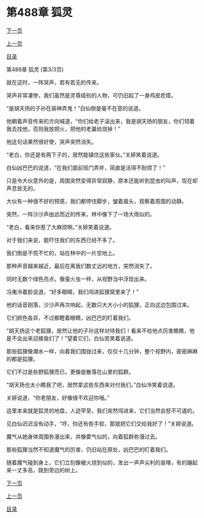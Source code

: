 <h1>第488章   狐灵</h1>
            <div><p><a href="./1464_%E7%AC%AC489%E7%AB%A0_%E4%BA%94%E5%B0%BE.md">下一页</a></p><p><a href="./1462_%E7%AC%AC488%E7%AB%A0_%E7%8B%90%E7%81%B5.md">上一页</a></p><p><a href="../">目录</a></p></div>
            <div><p>第488章   狐灵 (第3/3页)</p><p>就在这时，一阵哭声，若有若无的传来。</p><p>哭声非常凄惨，我们虽然是灵尊级别的人物，可仍旧起了一身鸡皮疙瘩。</p><p>“是胡天扬的子孙在装神弄鬼！”白仙倒是毫不在意的说道。</p><p>他朝着声音传来的方向喊道，“你们给老子滚出来，我是胡天扬的朋友，你们领着我去找他，否则我放把火，把他的老巢给烧掉！”</p><p>他这句话果然很好使，哭声突然消失。</p><p>“老白，你还是有两下子的，居然能镇住这些家伙。”关婷笑着说道。</p><p>白仙凶巴巴的说道，“在我们面前班门弄斧，简直是活得不耐烦了！”</p><p>只是令大伙意外的是，周围突然变得异常寂静，原本还能听到昆虫的叫声，现在却声息皆无的。</p><p>大伙有一种很不好的预感，我们都停住脚步，皱着眉头，观察着周围的动静。</p><p>突然，一阵沙沙声由远而近的传来，林中像下了一场大雨似的。</p><p>“老白，看来你惹了大麻烦啊。”关婷笑着说道。</p><p>对于我们来说，能吓住我们的东西已经不多了。</p><p>我们倒是不慌不忙的，站在林中的一片空地上。</p><p>那种声音越来越近，最后在离我们数丈远的地方，突然消失了。</p><p>同时无数个绿色亮点，像萤火虫一样，从视野当中浮现出来。</p><p>冯夷冷着脸说道，“好多眼睛，我们闯进狐狸窝里来了！”</p><p>他的话音刚落，沙沙声再次响起，无数只大大小小的狐狸，正向这边包围过来。</p><p>它们颜色各异，不过都瞪着眼睛，凶巴巴的盯着我们。</p><p>“胡天扬这个老狐狸，居然让他的子孙这样对待我们！看来不给他点厉害瞧瞧，他是不会出来迎接我们了！”望着它们，白仙苦笑着说道。</p><p>那些狐狸像潮水一样，向着我们围拢过来，仅仅十几分钟，整个视野内，密密麻麻的都是狐狸。</p><p>它们不过是些野狐狸而已，更像是散落在山里的狐群。</p><p>“胡天扬也太小瞧我了吧，居然拿这些东西来对付我们。”白仙冷笑着说道。</p><p>关婷说道，“你老朋友，好像很不欢迎你哦。”</p><p>这里本来就是狐灵的地盘，人迹罕至，我们突然闯进来，它们当然会怒不可遏的。</p><p>见白仙迟迟没有动手，“哼，你还有些手软，那就把它们交给我好了！”关婷说道。</p><p>魔气从她身体周围弥漫出来，并像雾气似的，向着狐群弥漫过去。</p><p>那些狐狸当然不知道魔气的厉害，仍旧站在原处，凶巴巴的盯着我们。</p><p>随着魔气碰到身上，它们立刻像被火烧到似的，发出一声声尖利的哀嚎，有的蹦起来一丈多高，跳到旁边的树上。</p></div>
            <div><p><a href="./1464_%E7%AC%AC489%E7%AB%A0_%E4%BA%94%E5%B0%BE.md">下一页</a></p><p><a href="./1462_%E7%AC%AC488%E7%AB%A0_%E7%8B%90%E7%81%B5.md">上一页</a></p><p><a href="../">目录</a></p></div>
